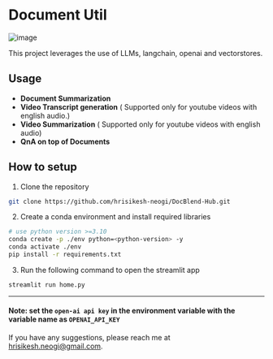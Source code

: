 # Document Util
![image](https://github.com/hrisikesh-neogi/DocBlend-Hub/assets/78023847/83f528ce-365b-4c17-ac0e-902ed26ae7d1)

This project leverages the use of LLMs, langchain, openai and vectorstores. 

## Usage
- **Document Summarization**
- **Video Transcript generation** ( Supported only for youtube videos with english audio.)
- **Video Summarization** ( Supported only for youtube videos with english audio)
- **QnA on top of Documents**

## How to setup
1. Clone the repository

```bash
git clone https://github.com/hrisikesh-neogi/DocBlend-Hub.git
```

2. Create a conda environment and install required libraries
```bash
# use python version >=3.10
conda create -p ./env python=<python-version> -y
conda activate ./env
pip install -r requirements.txt 
```
3. Run the following command to open the streamlit app
```bash
streamlit run home.py
```
****************************************************************
#### Note: set the `open-ai api key` in the environment variable with the variable name as `OPENAI_API_KEY`

If you have any suggestions, please reach me at hrisikesh.neogi@gmail.com.
